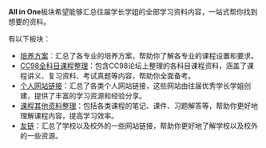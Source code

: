 **All in One**板块希望能够汇总往届学长学姐的全部学习资料内容，一站式帮你找到想要的资料。

有以下板块：
* [培养方案](培养方案.md)：汇总了各专业的培养方案，帮助你了解各专业的课程设置和要求。
* [CC98全科目课程整理](CC98.md)：包含CC98论坛上整理的各科目课程资料，涵盖了课程讲义、复习资料、考试真题等内容，帮助你全面备考。
* [个人网站链接](Notes.md)：汇总了各类个人网站链接，这些网站由往届优秀学长学姐创建，提供了丰富的学习资源和经验分享。
* [课程其他资料整理](Resources.md)：包括各类课程的笔记、课件、习题解答等，帮助你更好地理解课程内容，提高学习效率。
* [友链](Links.md)：汇总了学校以及校外的一些网站链接，帮助你更好地了解学校以及校外的一些资源。






